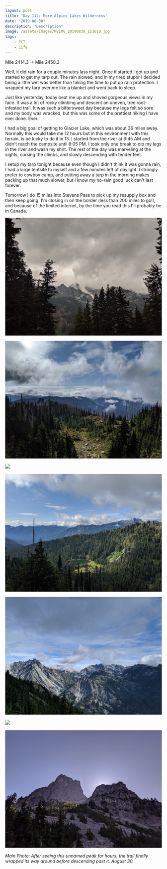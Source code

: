 ```yaml
---
layout: post
title: "Day 112: More Alpine Lakes Wilderness"
date: "2019-08-30"
description: "Description"
image: /assets/images/MVIMG_20190830_153610.jpg
tags:
    - PCT
    - Life
---
```

Mile 2414.3 -> Mile 2450.3

Well, it did rain for a couple minutes lass night. Once it started I got up and started to get my tarp out. The rain slowed, and in my tired stupor I decided being a little wet was better than taking the time to put up rain protection. I wrapped my tarp over me like a blanket and went back to sleep.

Just like yesterday, today beat me up and shoved gorgeous views in my face. It was a lot of rocky climbing and descent on uneven, tree root-infested trail. It was such a bittersweet day because my legs felt so sore and my body was wracked, but this was some of the prettiest hiking I have ever done. Ever.

I had a big goal of getting to Glacier Lake, which was about 36 miles away. Normally this would take me 12 hours but in this environment with this terrain, is be lucky to do it in 13. I started from the river at 6:45 AM and didn't reach the campsite until 8:05 PM. I took only one break to dip my legs in the river and wash my shirt. The rest of the day was marveling at the sights, cursing the climbs, and slowly descending with tender feet.

I setup my tarp tonight because even though I didn't think it was gonna rain, I had a large tentsite to myself and a few minutes left of daylight. I strongly prefer to cowboy camp, and putting away a tarp in the morning makes packing up that much slower, but I know my no-rain good luck can't last forever.

Tomorrow I do 15 miles into Stevens Pass to pick up my resupply box and then keep going. I'm closing in on the border (less than 200 miles to go!), and because of the limited internet, by the time you read this I'll probably be in Canada.

![](/assets/images/IMG_20190830_074310.jpg)

![](/assets/images/IMG_20190830_092502.jpg)

![](/assets/images/IMG_20190830_094044.jpg)

![](/assets/images/IMG_20190830_095117.jpg)

![](/assets/images/IMG_20190830_101549.jpg)

![](/assets/images/IMG_20190830_103239.jpg)

![](/assets/images/IMG_20190830_160439.jpg)

*Main Photo: After seeing this unnamed peak for hours, the trail finally wrapped its way around before descending past it. August 30.*
